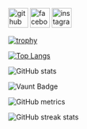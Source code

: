 [<img src='https://cdn.jsdelivr.net/npm/simple-icons@3.0.1/icons/github.svg' alt='github' height='40'>](https://github.com/NazrulNazir)  [<img src='https://cdn.jsdelivr.net/npm/simple-icons@3.0.1/icons/facebook.svg' alt='facebook' height='40'>](https://www.facebook.com/nazrul.islaam.official)  [<img src='https://cdn.jsdelivr.net/npm/simple-icons@3.0.1/icons/instagram.svg' alt='instagram' height='40'>](https://www.instagram.com/nazir.nazrul/)  


[![trophy](https://github-profile-trophy.vercel.app/?username=NazrulNazir)](https://github.com/ryo-ma/github-profile-trophy)

[![Top Langs](https://github-readme-stats.vercel.app/api/top-langs/?username=NazrulNazir)](https://github.com/anuraghazra/github-readme-stats)

![GitHub stats](https://github-readme-stats.vercel.app/api?username=NazrulNazir&show_icons=true&count_private=true)  

![Vaunt Badge](https://api.vaunt.dev/v1/github/entities/NazrulNazir/contributions?format=svg&private=true)  

![GitHub metrics](https://metrics.lecoq.io/NazrulNazir)  

![GitHub streak stats](https://streak-stats.demolab.com/?user=NazrulNazir)  

